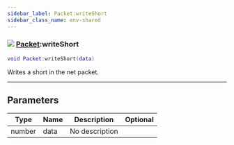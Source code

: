 ```yaml
---
sidebar_label: Packet:writeShort
sidebar_class_name: env-shared
---
```


### ![](/img/wiki/shared.png) [Packet](../packet/README.md):writeShort

```lua
void Packet:writeShort(data)
```

Writes a short in the net packet.<br/>

-----------------
## Parameters

| Type   | Name | Description | Optional |
| ------ | ---- | ----------- | -------: |
| number | data | No description |   |

